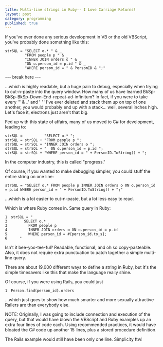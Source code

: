 ```yaml
---
title: Multi-line strings in Ruby-- I Love Carriage Returns!
layout: post
category: programming
published: true
---
```

If you've ever done any serious development in VB or the old VBScript, you've probably done something like this:

    strSQL = "SELECT o.* " & _
             "FROM people p " & _
             "INNER JOIN orders o " & _
             "ON o.person_id = p.id " & _
             "WHERE person_id = " & PersonID & ";"

--- break here ---

...which is highly readable, but a huge pain to debug, especially when trying to cut-n-paste into the query window. How many of us have learned BkSp-BkSp-BkSp-Down-End-repeat-ad-infinitum? In fact, if you were to take every '" & \_' and ' "' I've ever deleted and stack them up on top of one another, you would probably end up with a stack... well, several inches high. Let's face it, electrons just aren't that big.

Fed up with this state of affairs, many of us moved to C# for development, leading to:

    strSQL =          "SELECT o.* ";
    strSQL = strSQL + "FROM people p ";
    strSQL = strSQL + "INNER JOIN orders o ";
    strSQL = strSQL + "  ON o.person_id = p.id ";
    strSQL = strSQL + "WHERE person_id = " + PersonID.ToString() + ";

In the computer industry, this is called "progress."

Of course, if you wanted to make debugging simpler, you could stuff the entire string on one line:

    strSQL = "SELECT o.* FROM people p INNER JOIN orders o ON o.person_id = p.id WHERE person_id = " + PersonID.ToString() + ";"

...which is a lot easier to cut-n-paste, but a lot less easy to read.

Which is where Ruby comes in. Same query in Ruby:

<div class="ruby"><pre style="overflow: hidden;"><code class="line_number" style="float: left; margin-right: 1em">1
2
3
4
5
6</code><code><span class="ident">strSQL</span> <span class="punct">=</span> <span class="punct">&quot;</span><span class="string">
&nbsp;&nbsp;&nbsp;&nbsp;&nbsp;&nbsp;SELECT o.*
&nbsp;&nbsp;&nbsp;&nbsp;&nbsp;&nbsp;&nbsp;&nbsp;FROM people p
&nbsp;&nbsp;&nbsp;&nbsp;&nbsp;&nbsp;&nbsp;&nbsp;INNER JOIN orders o ON o.person_id = p.id
&nbsp;&nbsp;&nbsp;&nbsp;&nbsp;&nbsp;&nbsp;&nbsp;WHERE person_id = <span class="expr">#{person_id.to_s}</span>;
&nbsp;&nbsp;&nbsp;&nbsp;</span><span class="punct">&quot;</span>
</code></pre></div>

Isn't it bee-yoo-tee-ful? Readable, functional, and oh so copy-pasteable. Also, it does not require extra punctuation to patch together a simple multi-line query.

There are about 19,000 different ways to define a string in Ruby, but it's the simple timesavers like this that make the language really shine.

Of course, if you were using Rails, you could just

<div class="ruby"><pre style="overflow: hidden;"><code class="line_number" style="float: left; margin-right: 1em">1</code><code><span class="constant">Person</span><span class="punct">.</span><span class="ident">find</span><span class="punct">(</span><span class="ident">person_id</span><span class="punct">).</span><span class="ident">orders</span>
</code></pre></div>

...which just goes to show how much smarter and more sexually attractive Railers are than everybody else.

NOTE: Originally, I was going to include connection and execution of the query, but that would have blown the VBScript and Ruby examples up an extra four lines of code each. Using recommended practices, it would have bloated the C# code up another 15 lines, plus a stored procedure definition.

The Rails example would still have been only one line. Simplicity ftw!

